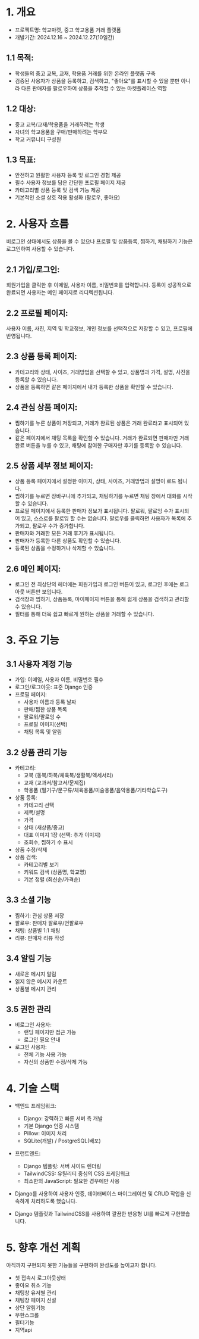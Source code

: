 
# 1. 개요
- 프로젝트명: 학교마켓, 중고 학교용품 거래 플랫폼
- 개발기간: 2024.12.16 ~ 2024.12.27(10일간)

## 1.1 목적:
- 학생들의 중고 교복, 교재, 학용품 거래를 위한 온라인 플랫폼 구축
- 검증된 사용자가 상품을 등록하고, 검색하고, "좋아요"를 표시할 수 있을 뿐만 아니라 다른 판매자를 팔로우하여 상품을 추적할 수 있는 마켓플레이스 역할 

## 1.2 대상:
- 중고 교복/교재/학용품을 거래하려는 학생
- 자녀의 학교용품을 구매/판매하려는 학부모
- 학교 커뮤니티 구성원

## 1.3 목표:
- 안전하고 원활한 사용자 등록 및 로그인 경험 제공
- 필수 사용자 정보를 담은 간단한 프로필 페이지 제공
- 카테고리별 상품 등록 및 검색 기능 제공
- 기본적인 소셜 상호 작용 활성화 (팔로우, 좋아요)


# 2. 사용자 흐름
비로그인 상태에서도 상품을 볼 수 있으나 프로필 및 상품등록, 찜하기, 채팅하기 기능은 로그인하여 사용할 수 있습니다. 

## 2.1 가입/로그인:
회원가입을 클릭한 후 이메일, 사용자 이름, 비밀번호를 입력합니다. 등록이 성공적으로 완료되면 사용자는 메인 페이지로 리디렉션됩니다.

## 2.2 프로필 페이지:
사용자 이름, 사진, 지역 및 학교정보, 개인 정보를 선택적으로 저장할 수 있고, 프로필에 반영됩니다. 

## 2.3 상품 등록 페이지:
- 카테고리와 상태, 사이즈, 거래방법을 선택할 수 있고, 상품명과 가격, 설명, 사진을 등록할 수 있습니다. 
- 상품을 등록하면 같은 페이지에서 내가 등록한 상품을 확인할 수 있습니다. 
  
## 2.4 관심 상품 페이지:
- 찜하기를 누른 상품이 저장되고, 거래가 완료된 상품은 거래 완료라고 표시되어 있습니다. 
- 같은 페이지에서 채팅 목록을 확인할 수 있습니다. 거래가 완료되면 판매자만 거래완료 버튼을 누를 수 있고, 채팅에 참여한 구매자만 후기를 등록할 수 있습니다.

## 2.5 상품 세부 정보 페이지:
- 상품 등록 페이지에서 설정한 이미지, 상태, 사이즈, 거래방법과 설명이 로드 됩니다. 
- 찜하기를 누르면 장바구니에 추가되고, 채팅하기를 누르면 채팅 창에서 대화를 시작할 수 있습니다.
- 프로필 페이지에서 등록한 판매자 정보가 표시됩니다. 팔로워, 팔로잉 수가 표시되어 있고, 스스로를 팔로잉 할 수는 없습니다. 팔로우를 클릭하면 사용자가 목록에 추가되고, 팔로우 수가 증가합니다.
- 판매자와 거래한 모든 거래 후기가 표시됩니다.
- 판매자가 등록한 다른 상품도 확인할 수 있습니다. 
- 등록된 상품을 수정하거나 삭제할 수 있습니다.

## 2.6 메인 페이지:
- 로그인 전 최상단의 헤더에는 회원가입과 로그인 버튼이 있고, 로그인 후에는 로그아웃 버튼만 보입니다. 
- 검색창과 찜하기, 상품등록, 마이페이지 버튼을 통해 쉽게 상품을 검색하고 관리할 수 있습니다. 
- 필터를 통해 더욱 쉽고 빠르게 원하는 상품을 거래할 수 있습니다.


# 3. 주요 기능
## 3.1 사용자 계정 기능
- 가입: 이메일, 사용자 이름, 비밀번호 필수
- 로그인/로그아웃: 표준 Django 인증
- 프로필 페이지:
  * 사용자 이름과 등록 날짜
  * 판매/찜한 상품 목록
  * 팔로워/팔로잉 수
  * 프로필 이미지(선택)
  * 채팅 목록 및 알림

## 3.2 상품 관리 기능
- 카테고리:
  * 교복 (동복/하복/체육복/생활복/엑세서리)
  * 교재 (교과서/참고서/문제집)
  * 학용품 (필기구/문구류/체육용품/미술용품/음악용품/기타학습도구)
- 상품 등록:
  * 카테고리 선택
  * 제목/설명
  * 가격
  * 상태 (새상품/중고)
  * 대표 이미지 1장 (선택: 추가 이미지)
  * 조회수, 찜하기 수 표시
- 상품 수정/삭제
- 상품 검색:
  * 카테고리별 보기
  * 키워드 검색 (상품명, 학교명)
  * 기본 정렬 (최신순/가격순)

## 3.3 소셜 기능
- 찜하기: 관심 상품 저장
- 팔로우: 판매자 팔로우/언팔로우
- 채팅: 상품별 1:1 채팅
- 리뷰: 판매자 리뷰 작성

## 3.4 알림 기능
- 새로운 메시지 알림
- 읽지 않은 메시지 카운트
- 상품별 메시지 관리
  
## 3.5 권한 관리
- 비로그인 사용자:
  * 랜딩 페이지만 접근 가능
  * 로그인 필요 안내
- 로그인 사용자:
  * 전체 기능 사용 가능
  * 자신의 상품만 수정/삭제 가능


# 4. 기술 스택
- 백엔드 프레임워크: 
  - Django: 강력하고 빠른 서버 측 개발
  - 기본 Django 인증 시스템
  - Pillow: 이미지 처리
  - SQLite(개발) / PostgreSQL(배포)

- 프런트엔드:
  - Django 템플릿: 서버 사이드 렌더링
  - TailwindCSS: 유틸리티 중심의 CSS 프레임워크
  - 최소한의 JavaScript: 필요한 경우에만 사용

- Django를 사용하여 사용자 인증, 데이터베이스 마이그레이션 및 CRUD 작업을 신속하게 처리하도록 했습니다.
- Django 템플릿과 TailwindCSS를 사용하여 깔끔한 반응형 UI를 빠르게 구현했습니다.


# 5. 향후 개선 계획
아직까지 구현되지 못한 기능들을 구현하여 완성도를 높이고자 합니다.
- 첫 접속시 로그아웃상태
- 좋아요 취소 기능
- 채팅창 유저별 관리
- 채팅창 페이지 신설
- 상단 알림기능
- 무한스크롤
- 필터기능
- 지역api

